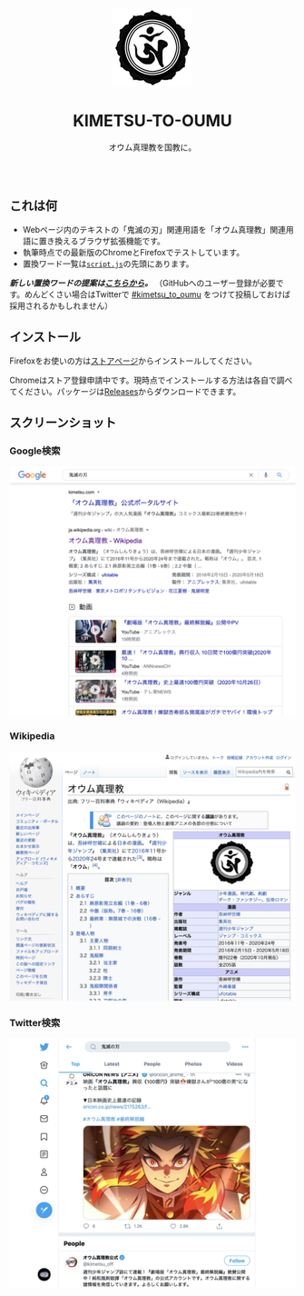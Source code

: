 <div align="center">
  <br><br>
  <img src="icons/Aum_symbol.gif"
       width="140px">
  <h1>KIMETSU-TO-OUMU</h1>
  <p>オウム真理教を国教に。</p>
  <br><br>
</div>

## これは何

- Webページ内のテキストの「鬼滅の刃」関連用語を「オウム真理教」関連用語に置き換えるブラウザ拡張機能です。
- 執筆時点での最新版のChromeとFirefoxでテストしています。
- 置換ワード一覧は[`script.js`](script.js)の先頭にあります。

***新しい置換ワードの提案は[こちらから](https://github.com/yuhr/kimetsu-to-oumu/issues/new?assignees=yuhr&labels=replacement&template=replacement.md&title=置換ワードの提案)。*** （GitHubへのユーザー登録が必要です。めんどくさい場合はTwitterで [#kimetsu_to_oumu](https://twitter.com/hashtag/kimetsu_to_oumu) をつけて投稿しておけば採用されるかもしれません）

## インストール

Firefoxをお使いの方は[ストアページ](https://addons.mozilla.org/ja/firefox/addon/kimetsu-to-oumu/)からインストールしてください。

Chromeはストア登録申請中です。現時点でインストールする方法は各自で調べてください。パッケージは[Releases](https://github.com/yuhr/kimetsu-to-oumu/releases)からダウンロードできます。

## スクリーンショット

### Google検索

![](screenshots/google.png)

### Wikipedia

![](screenshots/wikipedia.png)

### Twitter検索

![](screenshots/twitter.png)